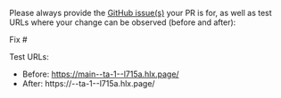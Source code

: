 Please always provide the [GitHub issue(s)](../issues) your PR is for, as well as test URLs where your change can be observed (before and after):

Fix #<gh-issue-id>

Test URLs:
- Before: https://main--ta-1--l715a.hlx.page/
- After: https://<branch>--ta-1--l715a.hlx.page/
